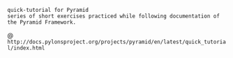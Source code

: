 ~~~~~~~~~~~~~~~~~~~~~~~~~~~~~~~~~~~~~~~~~~~~~~~~~~~~~~~~~~~
quick-tutorial for Pyramid
series of short exercises practiced while following documentation of the Pyramid Framework.
~~~~~~~~~~~~~~~~~~~~~~~~~~~~~~~~~~~~~~~~~~~~~~~~~~~~~~~~~~~~
@ `http://docs.pylonsproject.org/projects/pyramid/en/latest/quick_tutorial/index.html`
